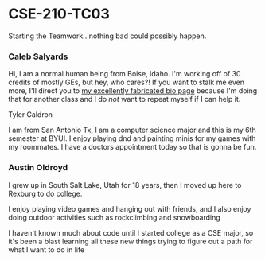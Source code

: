 # CSE-210-TC03
 Starting the Teamwork...nothing bad could possibly happen.

### Caleb Salyards

Hi, I am a normal human being from Boise, Idaho. I'm working off of 30 credits of mostly GEs, but hey, who cares?!
If you want to stalk me even more, I'll direct you to [my excellently fabricated bio page](https://csaly-wdd130.glitch.me/aboutme.html) because I'm doing that for another class and I do *not* want to repeat myself if I can help it.

 
 Tyler Caldron 
 
 I am from San Antonio Tx, I am a computer science major and this is my 6th semester at BYUI.
 I enjoy playing dnd and painting minis for my games with my roommates. I have a doctors appointment today so that is gonna be fun.

### Austin Oldroyd

I grew up in South Salt Lake, Utah for 18 years, then I moved up here to Rexburg to do college.

I enjoy playing video games and hanging out with friends, and I also enjoy doing outdoor activities such as rockclimbing and snowboarding

I haven't known much about code until I started college as a CSE major, so it's been a blast learning all these new things trying to figure out a path for what I want to do in life